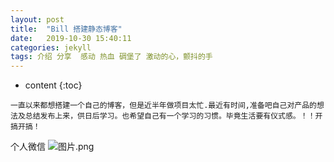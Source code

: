 ```yaml
---
layout: post
title:  "Bill 搭建静态博客"
date:   2019-10-30 15:40:11
categories: jekyll
tags: 介绍 分享  感动 热血 碉堡了 激动的心，颤抖的手
---
```


* content
{:toc}
```
一直以来都想搭建一个自己的博客，但是近半年做项目太忙.最近有时间,准备吧自己对产品的想法及总结发布上来，供日后学习。也希望自己有一个学习的习惯。毕竟生活要有仪式感。！！开搞开搞！
```


个人微信
![图片.png](https://timgsa.baidu.com/timg?image&quality=80&size=b9999_10000&sec=1573026337&di=9bd55c553ec0c869994ce7712de5d8f6&imgtype=jpg&er=1&src=http%3A%2F%2F0.rc.xiniu.com%2Fg2%2FM00%2F0E%2FBD%2FCgAGe1mouxqAGdYrAACxeqzzP9M642.jpg)

